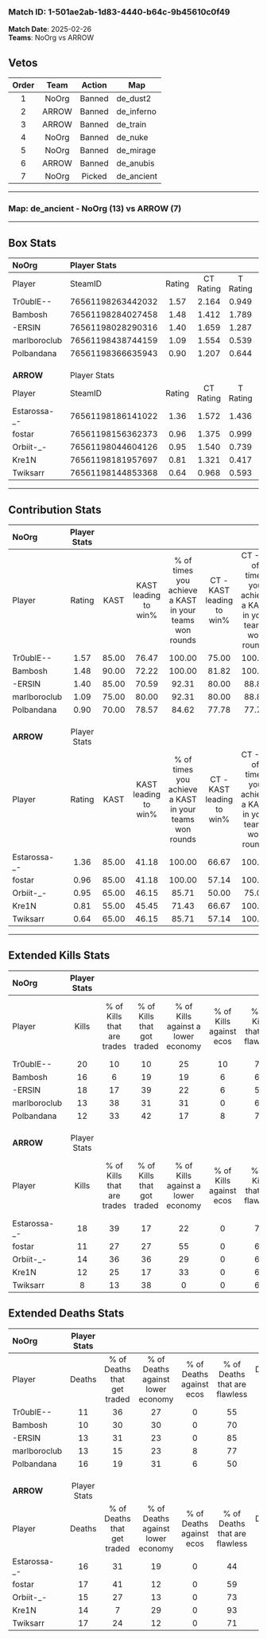 ### Match ID: 1-501ae2ab-1d83-4440-b64c-9b45610c0f49  
**Match Date**: 2025-02-26  
**Teams**: NoOrg vs ARROW  

## Vetos  

| Order | Team | Action | Map |
| :---: | :--: | :----: | --- |
| 1 | NoOrg | Banned | de_dust2 |
| 2 | ARROW | Banned | de_inferno |
| 3 | ARROW | Banned | de_train |
| 4 | NoOrg | Banned | de_nuke |
| 5 | NoOrg | Banned | de_mirage |
| 6 | ARROW | Banned | de_anubis |
| 7 | NoOrg | Picked | de_ancient |

---  

### **Map**: de_ancient - NoOrg (13) vs ARROW (7)  
---  

## Box Stats  

| **NoOrg**    | Player Stats      |        |           |          |       |      |       |         |        |      |     |
| :- | :- | :-: | :-: | :-: | :-: | :-: | :-: | :-: | :-: | :-: | :-: |
| Player       | SteamID           | Rating | CT Rating | T Rating | KAST  | ADR  | Kills | Assists | Deaths | K/D  | HS% |
| Tr0ublE--    | 76561198263442032 |  1.57  |   2.164   |  0.949   | 85.00 | 94.1 |  20   |    3    |   11   | 1.82 | 25  |
| Bambosh      | 76561198284027458 |  1.48  |   1.412   |  1.789   | 90.00 | 96.8 |  16   |    6    |   10   | 1.60 | 81  |
| -ERSIN       | 76561198028290316 |  1.40  |   1.659   |  1.287   | 85.00 | 85.3 |  18   |    3    |   13   | 1.38 | 55  |
| marlboroclub | 76561198438744159 |  1.09  |   1.554   |  0.539   | 75.00 | 71.4 |  13   |    7    |   13   | 1.00 | 53  |
| Polbandana   | 76561198366635943 |  0.90  |   1.207   |  0.644   | 70.00 | 66.4 |  12   |    5    |   16   | 0.75 | 33  |
|              |                   |        |           |          |       |      |       |         |        |      |     |
|              |                   |        |           |          |       |      |       |         |        |      |     |
|              |                   |        |           |          |       |      |       |         |        |      |     |
| **ARROW**    | Player Stats      |        |           |          |       |      |       |         |        |      |     |
| Player       | SteamID           | Rating | CT Rating | T Rating | KAST  | ADR  | Kills | Assists | Deaths | K/D  | HS% |
| Estarossa-_- | 76561198186141022 |  1.36  |   1.572   |  1.436   | 85.00 | 93.4 |  18   |    5    |   16   | 1.13 | 55  |
| fostar       | 76561198156362373 |  0.96  |   1.375   |  0.999   | 85.00 | 68.3 |  11   |    8    |   17   | 0.65 | 18  |
| Orbiit-_-    | 76561198044604126 |  0.95  |   1.540   |  0.739   | 65.00 | 64.7 |  14   |    1    |   15   | 0.93 | 42  |
| Kre1N        | 76561198181957697 |  0.81  |   1.321   |  0.417   | 55.00 | 58.4 |  12   |    2    |   14   | 0.86 | 50  |
| Twiksarr     | 76561198144853368 |  0.64  |   0.968   |  0.593   | 65.00 | 57.2 |   8   |    5    |   17   | 0.47 | 87  |
---  

## Contribution Stats  

| **NoOrg**    | Player Stats |       |                      |                                                        |                           |                                                             |                          |                                                            |
| :- | :-: | :-: | :-: | :-: | :-: | :-: | :-: | :-: |
| Player       |    Rating    | KAST  | KAST leading to win% | % of times you achieve a KAST in your teams won rounds | CT - KAST leading to win% | CT - % of times you achieve a KAST in your teams won rounds | T - KAST leading to win% | T - % of times you achieve a KAST in your teams won rounds |
| Tr0ublE--    |     1.57     | 85.00 |        76.47         |                         100.00                         |           75.00           |                           100.00                            |          80.00           |                           100.00                           |
| Bambosh      |     1.48     | 90.00 |        72.22         |                         100.00                         |           81.82           |                           100.00                            |          57.14           |                           100.00                           |
| -ERSIN       |     1.40     | 85.00 |        70.59         |                         92.31                          |           80.00           |                            88.89                            |          57.14           |                           100.00                           |
| marlboroclub |     1.09     | 75.00 |        80.00         |                         92.31                          |           80.00           |                            88.89                            |          80.00           |                           100.00                           |
| Polbandana   |     0.90     | 70.00 |        78.57         |                         84.62                          |           77.78           |                            77.78                            |          80.00           |                           100.00                           |
|              |              |       |                      |                                                        |                           |                                                             |                          |                                                            |
|              |              |       |                      |                                                        |                           |                                                             |                          |                                                            |
|              |              |       |                      |                                                        |                           |                                                             |                          |                                                            |
| **ARROW**    | Player Stats |       |                      |                                                        |                           |                                                             |                          |                                                            |
| Player       |    Rating    | KAST  | KAST leading to win% | % of times you achieve a KAST in your teams won rounds | CT - KAST leading to win% | CT - % of times you achieve a KAST in your teams won rounds | T - KAST leading to win% | T - % of times you achieve a KAST in your teams won rounds |
| Estarossa-_- |     1.36     | 85.00 |        41.18         |                         100.00                         |           66.67           |                           100.00                            |          27.27           |                           100.00                           |
| fostar       |     0.96     | 85.00 |        41.18         |                         100.00                         |           57.14           |                           100.00                            |          30.00           |                           100.00                           |
| Orbiit-_-    |     0.95     | 65.00 |        46.15         |                         85.71                          |           50.00           |                            75.00                            |          42.86           |                           100.00                           |
| Kre1N        |     0.81     | 55.00 |        45.45         |                         71.43                          |           66.67           |                           100.00                            |          20.00           |                           33.33                            |
| Twiksarr     |     0.64     | 65.00 |        46.15         |                         85.71                          |           57.14           |                           100.00                            |          33.33           |                           66.67                            |
---  

## Extended Kills Stats  

| **NoOrg**    | Player Stats |                            |                            |                                    |                         |                              |                                 |                                       |                    |           |
| :- | :-: | :-: | :-: | :-: | :-: | :-: | :-: | :-: | :-: | :-: |
| Player       |    Kills     | % of Kills that are trades | % of Kills that got traded | % of Kills against a lower economy | % of Kills against ecos | % of Kills that are flawless | % of Kills that are close duels | % of Kills that are assisted by flash | Pistol Round Kills | AWP Kills |
| Tr0ublE--    |      20      |             10             |             10             |                 25                 |           10            |              70              |                5                |                   0                   |         0          |    14     |
| Bambosh      |      16      |             6              |             19             |                 19                 |            6            |              63              |                6                |                   6                   |         4          |     0     |
| -ERSIN       |      18      |             17             |             39             |                 22                 |            6            |              56              |                0                |                   0                   |         2          |     0     |
| marlboroclub |      13      |             38             |             31             |                 31                 |            0            |              62              |                0                |                   0                   |         2          |     0     |
| Polbandana   |      12      |             33             |             42             |                 17                 |            8            |              75              |                0                |                   8                   |         2          |     0     |
|              |              |                            |                            |                                    |                         |                              |                                 |                                       |                    |           |
|              |              |                            |                            |                                    |                         |                              |                                 |                                       |                    |           |
|              |              |                            |                            |                                    |                         |                              |                                 |                                       |                    |           |
| **ARROW**    | Player Stats |                            |                            |                                    |                         |                              |                                 |                                       |                    |           |
| Player       |    Kills     | % of Kills that are trades | % of Kills that got traded | % of Kills against a lower economy | % of Kills against ecos | % of Kills that are flawless | % of Kills that are close duels | % of Kills that are assisted by flash | Pistol Round Kills | AWP Kills |
| Estarossa-_- |      18      |             39             |             17             |                 22                 |            0            |              72              |                6                |                   0                   |         3          |     0     |
| fostar       |      11      |             27             |             27             |                 55                 |            0            |              64              |                9                |                   0                   |         0          |     0     |
| Orbiit-_-    |      14      |             36             |             36             |                 29                 |            0            |              64              |                0                |                   7                   |         1          |     0     |
| Kre1N        |      12      |             25             |             17             |                 33                 |            0            |              67              |               17                |                   0                   |         0          |     3     |
| Twiksarr     |      8       |             13             |             38             |                 0                  |            0            |              63              |               25                |                  13                   |         0          |     0     |
## Extended Deaths Stats  

| **NoOrg**    | Player Stats |                             |                                   |                          |                               |                            |                           |               |
| :- | :-: | :-: | :-: | :-: | :-: | :-: | :-: | :-: |
| Player       |    Deaths    | % of Deaths that get traded | % of Deaths against lower economy | % of Deaths against ecos | % of Deaths that are flawless | % of Deaths that are close | % of Deaths while blinded | Deaths to AWP |
| Tr0ublE--    |      11      |             36              |                27                 |            0             |              55               |             9              |             0             |       1       |
| Bambosh      |      10      |             30              |                30                 |            0             |              70               |             20             |             0             |       1       |
| -ERSIN       |      13      |             31              |                23                 |            0             |              85               |             8              |             0             |       0       |
| marlboroclub |      13      |             15              |                23                 |            8             |              77               |             0              |             0             |       1       |
| Polbandana   |      16      |             19              |                31                 |            6             |              50               |             13             |            13             |       0       |
|              |              |                             |                                   |                          |                               |                            |                           |               |
|              |              |                             |                                   |                          |                               |                            |                           |               |
|              |              |                             |                                   |                          |                               |                            |                           |               |
| **ARROW**    | Player Stats |                             |                                   |                          |                               |                            |                           |               |
| Player       |    Deaths    | % of Deaths that get traded | % of Deaths against lower economy | % of Deaths against ecos | % of Deaths that are flawless | % of Deaths that are close | % of Deaths while blinded | Deaths to AWP |
| Estarossa-_- |      16      |             31              |                19                 |            0             |              44               |             6              |             0             |       4       |
| fostar       |      17      |             41              |                12                 |            0             |              59               |             0              |             6             |       3       |
| Orbiit-_-    |      15      |             27              |                13                 |            0             |              73               |             0              |             0             |       2       |
| Kre1N        |      14      |              7              |                29                 |            0             |              93               |             0              |             0             |       3       |
| Twiksarr     |      17      |             24              |                12                 |            0             |              71               |             6              |             6             |       2       |
